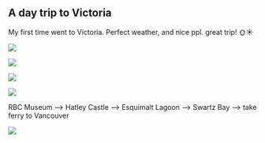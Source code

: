 ## A day trip to Victoria

<p>My first time went to Victoria. Perfect weather, and nice ppl. great trip! 	🌞☀️<p>

<p><img src="https://user-images.githubusercontent.com/79688638/199356656-6a18fdc6-6ce7-4117-af26-fda15c52f258.jpg"> <p>



<p><img src="https://user-images.githubusercontent.com/79688638/199356714-51e98599-fc6f-47df-b03b-a02bc6c0e70f.jpg"> <p>
  
  
<p><img src="https://user-images.githubusercontent.com/79688638/199356774-8d41d26b-0e62-42e9-b55e-1ceb5af58461.jpg"> <p>
  
  
<p><img src="https://user-images.githubusercontent.com/79688638/199356804-4708ffa2-217b-4310-b8f8-0ab7b7f49c70.jpg"> <p>
  
  



  <p>RBC Museum --> Hatley Castle --> Esquimalt Lagoon --> Swartz Bay --> take ferry to Vancouver  <p>
  
  <p><img src="https://user-images.githubusercontent.com/79688638/199356821-cb001796-9279-49e8-9637-27db20068825.jpg"> <p>
